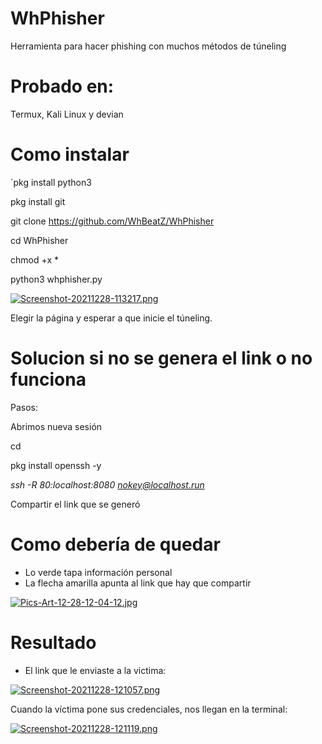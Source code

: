 # WhPhisher
Herramienta para hacer phishing con muchos
métodos de túneling

# Probado en:
Termux, Kali Linux y devian

# Como instalar

`pkg install python3

pkg install git

git clone https://github.com/WhBeatZ/WhPhisher

cd WhPhisher

chmod +x *

python3 whphisher.py

[![Screenshot-20211228-113217.png](https://i.postimg.cc/zf6sY5Zz/Screenshot-20211228-113217.png)](https://postimg.cc/06GW7TyF)

Elegir la página y esperar a que inicie el túneling.

# Solucion si no se genera el link o no funciona

Pasos:

Abrimos nueva sesión

cd

pkg install openssh -y

*ssh -R 80:localhost:8080 nokey@localhost.run*

Compartir el link que se generó

# Como debería de quedar
- Lo verde tapa información personal 
- La flecha amarilla apunta al link que hay que compartir

[![Pics-Art-12-28-12-04-12.jpg](https://i.postimg.cc/Dw0djMxM/Pics-Art-12-28-12-04-12.jpg)](https://postimg.cc/yDqZWv4m)

# Resultado

- El link que le enviaste a la victima: 

[![Screenshot-20211228-121057.png](https://i.postimg.cc/Gh2qVt2K/Screenshot-20211228-121057.png)](https://postimg.cc/jCpHJsyn)

Cuando la víctima pone sus credenciales, nos llegan en la terminal:

[![Screenshot-20211228-121119.png](https://i.postimg.cc/mg6DjdnV/Screenshot-20211228-121119.png)](https://postimg.cc/nXBpc1pQ)










